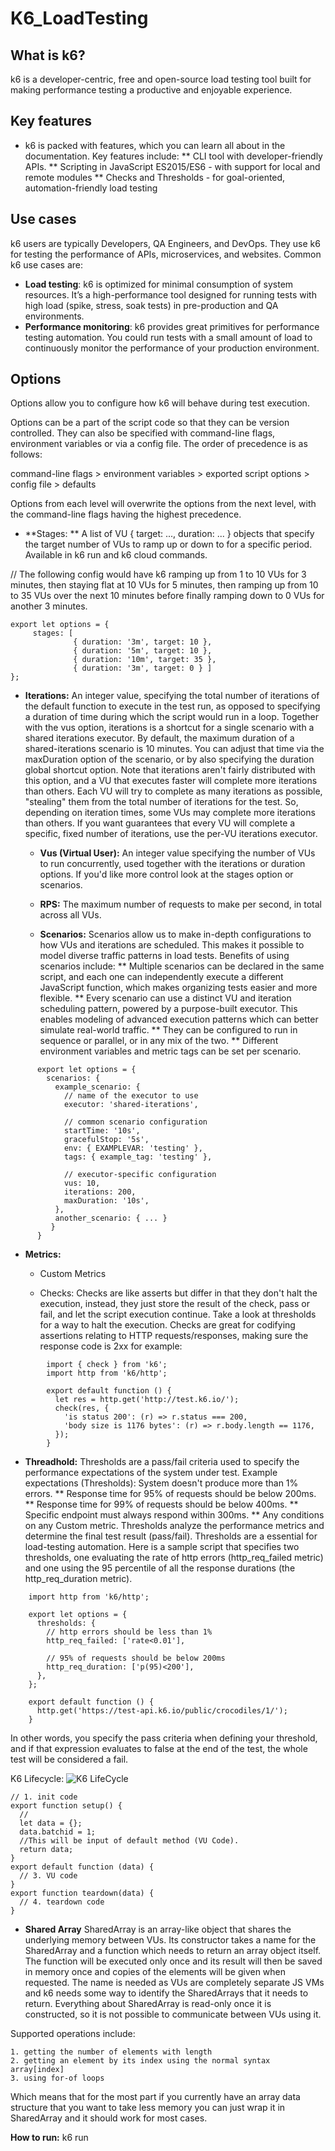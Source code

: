 # K6_LoadTesting

## What is k6?
k6 is a developer-centric, free and open-source load testing tool built for making performance testing a productive and enjoyable experience.

## Key features
* k6 is packed with features, which you can learn all about in the documentation. Key features include:
** CLI tool with developer-friendly APIs.
** Scripting in JavaScript ES2015/ES6 - with support for local and remote modules
** Checks and Thresholds - for goal-oriented, automation-friendly load testing

## Use cases
k6 users are typically Developers, QA Engineers, and DevOps. They use k6 for testing the performance of APIs, microservices, and websites. Common k6 use cases are:
* **Load testing**: 
k6 is optimized for minimal consumption of system resources. It’s a high-performance tool designed for running tests with high load (spike, stress, soak tests) in pre-production and QA environments.
* **Performance monitoring**: 
k6 provides great primitives for performance testing automation. You could run tests with a small amount of load to continuously monitor the performance of your production environment.

## Options
Options allow you to configure how k6 will behave during test execution.

Options can be a part of the script code so that they can be version controlled. They can also be specified with command-line flags, environment variables or via a config file. The order of precedence is as follows:

command-line flags > environment variables > exported script options > config file > defaults

Options from each level will overwrite the options from the next level, with the command-line flags having the highest precedence.

* **Stages: ** A list of VU { target: ..., duration: ... } objects that specify the target number of VUs to ramp up or down to for a specific period. Available in k6 run and k6 cloud commands.

// The following config would have k6 ramping up from 1 to 10 VUs for 3 minutes, 
 then staying flat at 10 VUs for 5 minutes, then ramping up from 10 to 35 VUs 
 over the next 10 minutes before finally ramping down to 0 VUs for another 
3 minutes. 
```
export let options = { 
     stages: [ 
              { duration: '3m', target: 10 }, 
              { duration: '5m', target: 10 }, 
              { duration: '10m', target: 35 }, 
              { duration: '3m', target: 0 } ] 
};
```
	
 * **Iterations:** An integer value, specifying the total number of iterations of the default function to execute in the test run, as opposed to specifying a duration of time during which the script would run in a loop.
	     Together with the vus option, iterations is a shortcut for a single scenario with a shared iterations executor.
	    By default, the maximum duration of a shared-iterations scenario is 10 minutes. You can adjust that time via the maxDuration option of the scenario, or by also specifying the duration global shortcut option.
	    Note that iterations aren't fairly distributed with this option, and a VU that executes faster will complete more iterations than others. Each VU will try to complete as many iterations as possible, "stealing" them from the total number of iterations for the test. So, depending on iteration times, some VUs may complete more iterations than others. If you want guarantees that every VU will complete a specific, fixed number of iterations, use the per-VU iterations executor.
	
	* **Vus (Virtual User):** An integer value specifying the number of VUs to run concurrently, used together with the iterations or duration options. If you'd like more control look at the stages option or scenarios.
	
	* **RPS:** The maximum number of requests to make per second, in total across all VUs. 
	
	* **Scenarios:**  Scenarios allow us to make in-depth configurations to how VUs and iterations are scheduled. This makes it possible to model diverse traffic patterns in load tests. Benefits of using scenarios include:
	** Multiple scenarios can be declared in the same script, and each one can independently execute a different JavaScript function, which makes organizing tests easier and more flexible.
	** Every scenario can use a distinct VU and iteration scheduling pattern, powered by a purpose-built executor. This enables modeling of advanced execution patterns which can better simulate real-world traffic.
	** They can be configured to run in sequence or parallel, or in any mix of the two.
	** Different environment variables and metric tags can be set per scenario.
		
  ```
		export let options = {
		  scenarios: {
		    example_scenario: {
			  // name of the executor to use 
		      executor: 'shared-iterations',
		
		      // common scenario configuration
		      startTime: '10s',
		      gracefulStop: '5s',
		      env: { EXAMPLEVAR: 'testing' },
		      tags: { example_tag: 'testing' },
		
		      // executor-specific configuration
		      vus: 10,
		      iterations: 200,
		      maxDuration: '10s',
		    },
		    another_scenario: { ... }
		   }
		}
``` 
* **Metrics:** 
	* Custom Metrics

	* Checks: Checks are like asserts but differ in that they don't halt the execution, instead, they just store the result of the check, pass or fail, and let the script execution continue. Take a look at thresholds for a way to halt the execution. Checks are great for codifying assertions relating to HTTP requests/responses, making sure the response code is 2xx for example:
```
		import { check } from 'k6';
		import http from 'k6/http';
		
		export default function () {
		  let res = http.get('http://test.k6.io/');
		  check(res, {
		    'is status 200': (r) => r.status === 200,
		    'body size is 1176 bytes': (r) => r.body.length == 1176,
		  });
		}
```
* **Threadhold:** Thresholds are a pass/fail criteria used to specify the performance expectations of the system under test.
	Example expectations (Thresholds):
	System doesn't produce more than 1% errors.
** Response time for 95% of requests should be below 200ms.
** Response time for 99% of requests should be below 400ms.
** Specific endpoint must always respond within 300ms.
** Any conditions on any Custom metric.
	     Thresholds analyze the performance metrics and determine the final test result (pass/fail). Thresholds are a essential for load-testing automation.
	     Here is a sample script that specifies two thresholds, one evaluating the rate of http errors (http_req_failed metric) and one using the 95 percentile of all the response durations (the http_req_duration metric).

```
	import http from 'k6/http';
	
	export let options = {
	  thresholds: {
	    // http errors should be less than 1% 
	    http_req_failed: ['rate<0.01'],   
	    
	    // 95% of requests should be below 200ms
	    http_req_duration: ['p(95)<200'], 
	  },
	};
	
	export default function () {
	  http.get('https://test-api.k6.io/public/crocodiles/1/');
	}
```

In other words, you specify the pass criteria when defining your threshold, and if that expression evaluates to false at the end of the test, the whole test will be considered a fail.

K6 Lifecycle:
![K6 LifeCycle](https://github.com/nirajp82/K6_LoadTesting/blob/main/K6LifeCycle.png)

```
// 1. init code
export function setup() {
  //
  let data = {};
  data.batchid = 1;
  //This will be input of default method (VU Code).
  return data;
}
export default function (data) {
  // 3. VU code
}
export function teardown(data) {
  // 4. teardown code
}
```

* **Shared Array**
        SharedArray is an array-like object that shares the underlying memory between VUs. Its constructor takes a name for the SharedArray and a function which needs to return an array object itself. The function will be executed only once and its result will then be saved in memory once and copies of the elements will be given when requested. The name is needed as VUs are completely separate JS VMs and k6 needs some way to identify the SharedArrays that it needs to return.
Everything about SharedArray is read-only once it is constructed, so it is not possible to communicate between VUs using it.

Supported operations include:

	1. getting the number of elements with length
	2. getting an element by its index using the normal syntax array[index]
	3. using for-of loops
	
Which means that for the most part if you currently have an array data structure that you want to take less memory you can just wrap it in SharedArray and it should work for most cases.


**How to run:** k6 run <script name.js>
```
import http from 'k6/http';
import { sleep } from 'k6';

export default function () {
  http.get('https://test.k6.io');
  sleep(1);
}
//Running a 30-second, 10-VU load test	
$ k6 run --vus 10 --duration 30s script.js
```
	
* **batch( requests ):** Batch multiple HTTP requests together, to issue them in parallel over multiple TCP connections.
```
import http from 'k6/http';
import { check } from 'k6';

export default function () {
  let req1 = {
    method: 'GET',
    url: 'https://httpbin.org/get',
  };
  let req2 = {
    method: 'GET',
    url: 'https://test.k6.io',
  };
  let req3 = {
    method: 'POST',
    url: 'https://httpbin.org/post',
    body: {
      hello: 'world!',
    },
    params: {
      headers: { 'Content-Type': 'application/x-www-form-urlencoded' },
    },
  };
  let responses = http.batch([req1, req2, req3]);
  // httpbin.org should return our POST data in the response body, so
  // we check the third response object to see that the POST worked.
  check(responses[2], {
    'form data OK': (res) => JSON.parse(res.body)['form']['hello'] == 'world!',
  });
}	
```

* **Environment variables**
In k6, the environment variables are exposed through a global __ENV variable, a JS object. The source of the environment variables can be twofold. They could come from the local system and/or be explicitly passed to k6 using one or more -e NAME=VALUE CLI flags.
```
	$ k6 run -e MY_HOSTNAME=test.k6.io script.js
	
	import { check, sleep } from 'k6';
	import http from 'k6/http';

	export default function () {
	  var r = http.get(`http://${__ENV.MY_HOSTNAME}/`);
	  check(r, {
	    'status is 200': (r) => r.status === 200,
	  });
	  sleep(5);
	}	
```	

Reference: 
https://github.com/cajames/performance-testing-with-k6
https://k6.io/docs/





